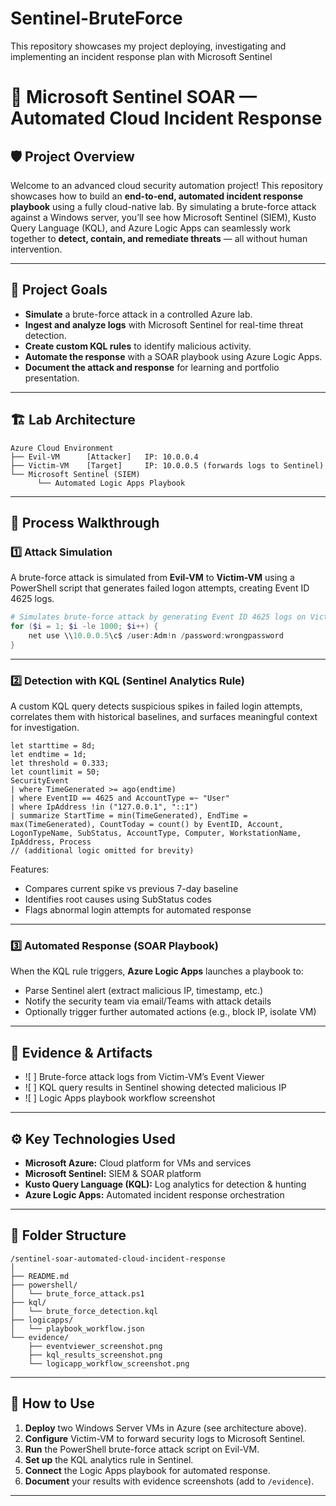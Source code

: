 # Sentinel-BruteForce
This repository showcases my project deploying, investigating and implementing an incident response plan with Microsoft Sentinel

# 🚀 Microsoft Sentinel SOAR — Automated Cloud Incident Response

## 🛡️ Project Overview

Welcome to an advanced cloud security automation project! This repository showcases how to build an **end-to-end, automated incident response playbook** using a fully cloud-native lab. By simulating a brute-force attack against a Windows server, you’ll see how Microsoft Sentinel (SIEM), Kusto Query Language (KQL), and Azure Logic Apps can seamlessly work together to **detect, contain, and remediate threats** — all without human intervention.

---

## 🎯 Project Goals

- **Simulate** a brute-force attack in a controlled Azure lab.
- **Ingest and analyze logs** with Microsoft Sentinel for real-time threat detection.
- **Create custom KQL rules** to identify malicious activity.
- **Automate the response** with a SOAR playbook using Azure Logic Apps.
- **Document the attack and response** for learning and portfolio presentation.

---

## 🏗️ Lab Architecture

```
Azure Cloud Environment
├── Evil-VM      [Attacker]   IP: 10.0.0.4
├── Victim-VM    [Target]     IP: 10.0.0.5 (forwards logs to Sentinel)
└── Microsoft Sentinel (SIEM)
      └── Automated Logic Apps Playbook
```

---

## 🔬 Process Walkthrough

### 1️⃣ Attack Simulation

A brute-force attack is simulated from **Evil-VM** to **Victim-VM** using a PowerShell script that generates failed logon attempts, creating Event ID 4625 logs.

```powershell
# Simulates brute-force attack by generating Event ID 4625 logs on Victim-VM
for ($i = 1; $i -le 1000; $i++) {
    net use \\10.0.0.5\c$ /user:Adm!n /password:wrongpassword
}
```

---

### 2️⃣ Detection with KQL (Sentinel Analytics Rule)

A custom KQL query detects suspicious spikes in failed login attempts, correlates them with historical baselines, and surfaces meaningful context for investigation.

```kql
let starttime = 8d;
let endtime = 1d;
let threshold = 0.333;
let countlimit = 50;
SecurityEvent
| where TimeGenerated >= ago(endtime)
| where EventID == 4625 and AccountType =~ "User"
| where IpAddress !in ("127.0.0.1", "::1")
| summarize StartTime = min(TimeGenerated), EndTime = max(TimeGenerated), CountToday = count() by EventID, Account, LogonTypeName, SubStatus, AccountType, Computer, WorkstationName, IpAddress, Process
// (additional logic omitted for brevity)
```

Features:
- Compares current spike vs previous 7-day baseline
- Identifies root causes using SubStatus codes
- Flags abnormal login attempts for automated response

---

### 3️⃣ Automated Response (SOAR Playbook)

When the KQL rule triggers, **Azure Logic Apps** launches a playbook to:
- Parse Sentinel alert (extract malicious IP, timestamp, etc.)
- Notify the security team via email/Teams with attack details
- Optionally trigger further automated actions (e.g., block IP, isolate VM)

---

## 📸 Evidence & Artifacts

- ![ ] Brute-force attack logs from Victim-VM’s Event Viewer
- ![ ] KQL query results in Sentinel showing detected malicious IP
- ![ ] Logic Apps playbook workflow screenshot

---

## ⚙️ Key Technologies Used

- **Microsoft Azure:** Cloud platform for VMs and services
- **Microsoft Sentinel:** SIEM & SOAR platform
- **Kusto Query Language (KQL):** Log analytics for detection & hunting
- **Azure Logic Apps:** Automated incident response orchestration

---

## 📁 Folder Structure

```
/sentinel-soar-automated-cloud-incident-response
│
├── README.md
├── powershell/
│   └── brute_force_attack.ps1
├── kql/
│   └── brute_force_detection.kql
├── logicapps/
│   └── playbook_workflow.json
└── evidence/
    ├── eventviewer_screenshot.png
    ├── kql_results_screenshot.png
    └── logicapp_workflow_screenshot.png
```

---

## 🚦 How to Use

1. **Deploy** two Windows Server VMs in Azure (see architecture above).
2. **Configure** Victim-VM to forward security logs to Microsoft Sentinel.
3. **Run** the PowerShell brute-force attack script on Evil-VM.
4. **Set up** the KQL analytics rule in Sentinel.
5. **Connect** the Logic Apps playbook for automated response.
6. **Document** your results with evidence screenshots (add to `/evidence`).

---
